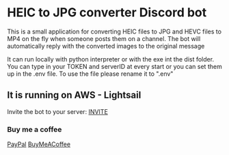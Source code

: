 # HEIC to JPG converter Discord bot
This is a small application for converting HEIC files to JPG and HEVC files to MP4 on the fly when someone posts them on a channel. The bot will automatically reply with the converted images to the original message

It can run locally with python interpreter or with the exe int the dist folder. 
You can type in your TOKEN and serverID at every start or you can set them up in the .env file. To use the file please rename it to ".env"

## It is running on AWS - Lightsail
Invite the bot to your server: [INVITE](https://discord.com/api/oauth2/authorize?client_id=1006542721990807592&permissions=274878032896&scope=bot)

### Buy me a coffee
[PayPal](https://www.paypal.com/paypalme/alenoii)
[BuyMeACoffee](https://www.buymeacoffee.com/alenoii)

